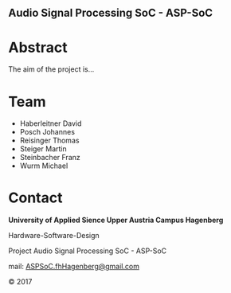 ## Audio Signal Processing SoC - ASP-SoC

# Abstract

The aim of the project is...

# Team

- Haberleitner David
- Posch Johannes
- Reisinger Thomas
- Steiger Martin
- Steinbacher Franz
- Wurm Michael

# Contact

**University of Applied Sience Upper Austria Campus Hagenberg**

Hardware-Software-Design

Project Audio Signal Processing SoC - ASP-SoC

mail: ASPSoC.fhHagenberg@gmail.com

© 2017
